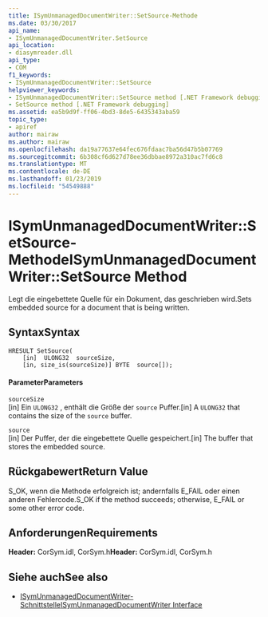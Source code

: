 ```yaml
---
title: ISymUnmanagedDocumentWriter::SetSource-Methode
ms.date: 03/30/2017
api_name:
- ISymUnmanagedDocumentWriter.SetSource
api_location:
- diasymreader.dll
api_type:
- COM
f1_keywords:
- ISymUnmanagedDocumentWriter::SetSource
helpviewer_keywords:
- ISymUnmanagedDocumentWriter::SetSource method [.NET Framework debugging]
- SetSource method [.NET Framework debugging]
ms.assetid: ea5b9d9f-ff06-4bd3-8de5-6435343aba59
topic_type:
- apiref
author: mairaw
ms.author: mairaw
ms.openlocfilehash: da19a77637e64fec676fdaac7ba56d47b5b07769
ms.sourcegitcommit: 6b308cf6d627d78ee36dbbae8972a310ac7fd6c8
ms.translationtype: MT
ms.contentlocale: de-DE
ms.lasthandoff: 01/23/2019
ms.locfileid: "54549888"
---
```

# <a name="isymunmanageddocumentwritersetsource-method"></a><span data-ttu-id="12bee-102">ISymUnmanagedDocumentWriter::SetSource-Methode</span><span class="sxs-lookup"><span data-stu-id="12bee-102">ISymUnmanagedDocumentWriter::SetSource Method</span></span>
<span data-ttu-id="12bee-103">Legt die eingebettete Quelle für ein Dokument, das geschrieben wird.</span><span class="sxs-lookup"><span data-stu-id="12bee-103">Sets embedded source for a document that is being written.</span></span>  
  
## <a name="syntax"></a><span data-ttu-id="12bee-104">Syntax</span><span class="sxs-lookup"><span data-stu-id="12bee-104">Syntax</span></span>  
  
```  
HRESULT SetSource(  
    [in]  ULONG32  sourceSize,  
    [in, size_is(sourceSize)] BYTE  source[]);  
```  
  
#### <a name="parameters"></a><span data-ttu-id="12bee-105">Parameter</span><span class="sxs-lookup"><span data-stu-id="12bee-105">Parameters</span></span>  
 `sourceSize`  
 <span data-ttu-id="12bee-106">[in] Ein `ULONG32` , enthält die Größe der `source` Puffer.</span><span class="sxs-lookup"><span data-stu-id="12bee-106">[in] A `ULONG32` that contains the size of the `source` buffer.</span></span>  
  
 `source`  
 <span data-ttu-id="12bee-107">[in] Der Puffer, der die eingebettete Quelle gespeichert.</span><span class="sxs-lookup"><span data-stu-id="12bee-107">[in] The buffer that stores the embedded source.</span></span>  
  
## <a name="return-value"></a><span data-ttu-id="12bee-108">Rückgabewert</span><span class="sxs-lookup"><span data-stu-id="12bee-108">Return Value</span></span>  
 <span data-ttu-id="12bee-109">S_OK, wenn die Methode erfolgreich ist; andernfalls E_FAIL oder einen anderen Fehlercode.</span><span class="sxs-lookup"><span data-stu-id="12bee-109">S_OK if the method succeeds; otherwise, E_FAIL or some other error code.</span></span>  
  
## <a name="requirements"></a><span data-ttu-id="12bee-110">Anforderungen</span><span class="sxs-lookup"><span data-stu-id="12bee-110">Requirements</span></span>  
 <span data-ttu-id="12bee-111">**Header:** CorSym.idl, CorSym.h</span><span class="sxs-lookup"><span data-stu-id="12bee-111">**Header:** CorSym.idl, CorSym.h</span></span>  
  
## <a name="see-also"></a><span data-ttu-id="12bee-112">Siehe auch</span><span class="sxs-lookup"><span data-stu-id="12bee-112">See also</span></span>
- [<span data-ttu-id="12bee-113">ISymUnmanagedDocumentWriter-Schnittstelle</span><span class="sxs-lookup"><span data-stu-id="12bee-113">ISymUnmanagedDocumentWriter Interface</span></span>](../../../../docs/framework/unmanaged-api/diagnostics/isymunmanageddocumentwriter-interface.md)
